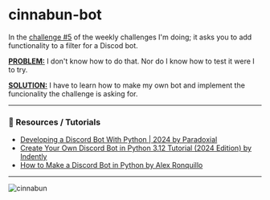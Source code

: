 # cinnabun-bot
In the [challenge #5](https://github.com/francine-godoi/coding-challenges-discord/tree/main/Weekly-Challenges/chall-005) of the weekly challenges I'm doing; it asks you to add functionality to a filter for a Discod bot.

<ins>**PROBLEM:**</ins> I don't know how to do that. Nor do I know how to test it were I to try.

<ins>**SOLUTION:**</ins> I have to learn how to make my own bot and implement the funcionality the challenge is asking for.

---
### 📌 Resources / Tutorials
* [Developing a Discord Bot With Python | 2024 by Paradoxial](https://www.youtube.com/playlist?list=PLwqYQaS6jxfmCUTbFU-_d5M4yGTmKS0gk)
* [Create Your Own Discord Bot in Python 3.12 Tutorial (2024 Edition) by Indently](https://www.youtube.com/watch?v=UYJDKSah-Ww)
* [How to Make a Discord Bot in Python by Alex Ronquillo](https://realpython.com/how-to-make-a-discord-bot-python/)


---

![cinnabun](https://github.com/user-attachments/assets/98b70a46-3736-4659-8e11-4fa908f8d31b)
